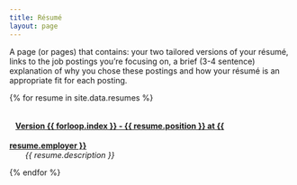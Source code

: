 ```yaml
---
title: Résumé
layout: page
---
```


<link rel="stylesheet" href="https://use.fontawesome.com/releases/v5.2.0/css/all.css" integrity="sha384-hWVjflwFxL6sNzntih27bfxkr27PmbbK/iSvJ+a4+0owXq79v+lsFkW54bOGbiDQ" crossorigin="anonymous">

<p>
A page (or pages) that contains:
your two tailored versions of your résumé, 
links to the job postings you’re focusing on, 
a brief (3-4 sentence) explanation of why you chose these postings and how your résumé is an appropriate fit for each posting.
</p>


{% for resume in site.data.resumes %}
<h4 style="
    margin-bottom: 0;
"><div class="social-links" style="display: inline;padding-left: .33em;"> <a href="{{site.url}}/{{resume.resume-path}}" target="_blank" class="link" data-title="View PDF" style="
    width: unset;
    /* height: unset; */
    height: 33px;
"> <i class="icon-fa fas fa-file-pdf fa-2x red" style="
    padding-right: .15em;
    vertical-align: middle;
    font-size: 2.5rem;
"></i><span class="icon-fa"> <!-- <= this is just straight up messy over here lol needed to get this done -->
Version {{ forloop.index }} - {{ resume.position }} at {{ resume.employer }}</span></a> </div></h4>
<p style="margin-left: 2em;margin-top: 0; font-style:italic">{{ resume.description }} </p>
{% endfor %}


<!-- <h2>
	Web Developer Intern
	<div class="social-links" style="
	    display: inline;
	    padding-left: .33em;
	">
		<a href="file.pdf" class="social-links link" data-title="View PDF">
			<i class="icon-fa fas fa-file-download fa-lg"></i>
		</a>
	</div>
</h2>
<p>Lorem ipsum dolor sit amet, consectetur adipisicing elit, sed do eiusmod
tempor incididunt ut labore et dolore magna aliqua. Ut enim ad minim veniam,
quis nostrud exercitation ullamco laboris nisi ut aliquip ex ea commodo
consequat. Duis aute irure dolor in reprehenderit in voluptate velit esse
cillum dolore eu fugiat nulla pariatur. Excepteur sint occaecat cupidatat non
proident, sunt in culpa qui officia deserunt mollit anim id est laborum.
</p>

<h2>C# Developer Intern</h2>
<div class="social-links text-normal" style="
    margin: 0;
    margin-left: 1.5rem;
">    
	<a href="file.pdf" class="social-links link" data-title="Download PDF" target="_blank" style="
    font-weight: normal;
    height: unset;
    width: unset;
	">
		<i class="icon-fa fas fa-file-pdf fa-lg" style="
    	margin-right: .3rem;
    	/* font-size: 3rem; */
		"></i>
		View Résumé
	</a>
	<br>
	<a href="http://indeed.com" class="social-links link" data-title="External Link" target="_blank" style="
    font-weight: normal;
    height: unset;
    width: unset;
	">
		<i class="icon-fa fas fa-link fa-md"></i>
		Job Posting
	</a>
</div>
<p>Lorem ipsum dolor sit amet, consectetur adipisicing elit, sed do eiusmod
tempor incididunt ut labore et dolore magna aliqua. Ut enim ad minim veniam,
quis nostrud exercitation ullamco laboris nisi ut aliquip ex ea commodo
consequat. Duis aute irure dolor in reprehenderit in voluptate velit esse
cillum dolore eu fugiat nulla pariatur. Excepteur sint occaecat cupidatat non
proident, sunt in culpa qui officia deserunt mollit anim id est laborum.
</p> -->


